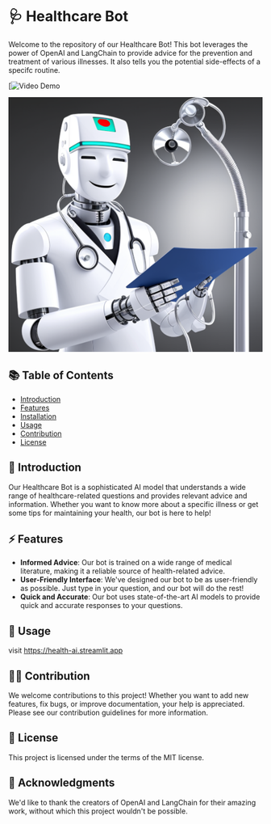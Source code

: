 # 🩺 Healthcare Bot

Welcome to the repository of our Healthcare Bot! This bot leverages the power of OpenAI and LangChain to provide advice for the prevention and treatment of various illnesses. It also tells you the potential side-effects of a specifc routine.

[![Video Demo](https://drive.google.com/file/d/1tsTwPfYiODK9-g8zZrNDEMWua5w5P_MV/view)


![Healthcare Bot Image](doc.png)

## 📚 Table of Contents
- [Introduction](#-introduction)
- [Features](#-features)
- [Installation](#-installation)
- [Usage](#-usage)
- [Contribution](#-contribution)
- [License](#-license)

## 🌟 Introduction

Our Healthcare Bot is a sophisticated AI model that understands a wide range of healthcare-related questions and provides relevant advice and information. Whether you want to know more about a specific illness or get some tips for maintaining your health, our bot is here to help!

## ⚡ Features

- **Informed Advice**: Our bot is trained on a wide range of medical literature, making it a reliable source of health-related advice.
- **User-Friendly Interface**: We've designed our bot to be as user-friendly as possible. Just type in your question, and our bot will do the rest!
- **Quick and Accurate**: Our bot uses state-of-the-art AI models to provide quick and accurate responses to your questions.


## 🚀 Usage

visit https://health-ai.streamlit.app

## 👩‍💻 Contribution
We welcome contributions to this project! Whether you want to add new features, fix bugs, or improve documentation, your help is appreciated. Please see our contribution guidelines for more information.

## 📄 License
This project is licensed under the terms of the MIT license.

## 🙏 Acknowledgments
We'd like to thank the creators of OpenAI and LangChain for their amazing work, without which this project wouldn't be possible.


